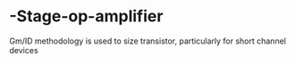 # -Stage-op-amplifier
Gm/ID methodology is used to size transistor, particularly for short channel devices
